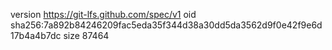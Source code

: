 version https://git-lfs.github.com/spec/v1
oid sha256:7a892b84246209fac5eda35f344d38a30dd5da3562d9f0e42f9e6d17b4a4b7dc
size 87464
